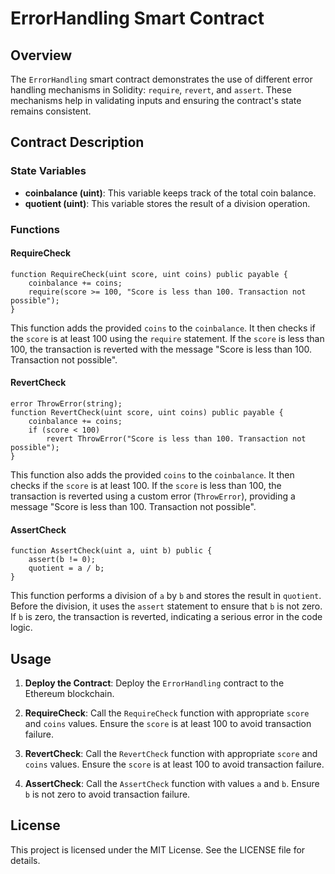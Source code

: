 # ErrorHandling Smart Contract

## Overview

The `ErrorHandling` smart contract demonstrates the use of different error handling mechanisms in Solidity: `require`, `revert`, and `assert`. These mechanisms help in validating inputs and ensuring the contract's state remains consistent.

## Contract Description

### State Variables

- **coinbalance (uint)**: This variable keeps track of the total coin balance.
- **quotient (uint)**: This variable stores the result of a division operation.

### Functions

#### RequireCheck

```solidity
function RequireCheck(uint score, uint coins) public payable {
    coinbalance += coins;
    require(score >= 100, "Score is less than 100. Transaction not possible");
}
```

This function adds the provided `coins` to the `coinbalance`. It then checks if the `score` is at least 100 using the `require` statement. If the `score` is less than 100, the transaction is reverted with the message "Score is less than 100. Transaction not possible".

#### RevertCheck

```solidity
error ThrowError(string);
function RevertCheck(uint score, uint coins) public payable {
    coinbalance += coins;
    if (score < 100)
        revert ThrowError("Score is less than 100. Transaction not possible");
}
```

This function also adds the provided `coins` to the `coinbalance`. It then checks if the `score` is at least 100. If the `score` is less than 100, the transaction is reverted using a custom error (`ThrowError`), providing a message "Score is less than 100. Transaction not possible".

#### AssertCheck

```solidity
function AssertCheck(uint a, uint b) public {
    assert(b != 0);
    quotient = a / b;
}
```

This function performs a division of `a` by `b` and stores the result in `quotient`. Before the division, it uses the `assert` statement to ensure that `b` is not zero. If `b` is zero, the transaction is reverted, indicating a serious error in the code logic.

## Usage

1. **Deploy the Contract**: Deploy the `ErrorHandling` contract to the Ethereum blockchain.

2. **RequireCheck**: Call the `RequireCheck` function with appropriate `score` and `coins` values. Ensure the `score` is at least 100 to avoid transaction failure.

3. **RevertCheck**: Call the `RevertCheck` function with appropriate `score` and `coins` values. Ensure the `score` is at least 100 to avoid transaction failure.

4. **AssertCheck**: Call the `AssertCheck` function with values `a` and `b`. Ensure `b` is not zero to avoid transaction failure.

## License

This project is licensed under the MIT License. See the LICENSE file for details.
